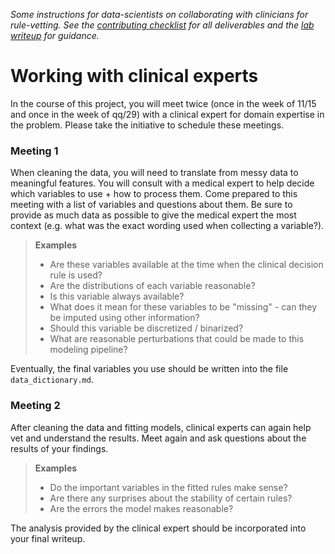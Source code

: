 *Some instructions for data-scientists on collaborating with clinicians for rule-vetting. See the [contributing checklist](https://github.com/Yu-Group/rule-vetting#contributing-checklist) for all deliverables and the [lab writeup](https://github.com/Yu-Group/rule-vetting/blob/master/docs/lab_writeup.md) for guidance.*

# Working with clinical experts

In the course of this project, you will meet twice (once in the week of 11/15 and once in the week of qq/29) with a clinical expert for domain expertise in the problem. Please take the initiative to schedule these meetings.

### Meeting 1

When cleaning the data, you will need to translate from messy data to meaningful features. You will consult with a medical expert to help decide which variables to use + how to process them.
Come prepared to this meeting with a list of variables and questions about them. Be sure to provide as much data as possible to give the medical expert the most context (e.g. what was the exact wording used when collecting a variable?).

> **Examples**
>
> - Are these variables available at the time when the clinical decision rule is used?
> - Are the distributions of each variable reasonable?
> - Is this variable always available?
> - What does it mean for these variables to be "missing" - can they be imputed using other information?
> - Should this variable be discretized / binarized?
> - What are reasonable perturbations that could be made to this modeling pipeline?

Eventually, the final variables you use should be written into the file `data_dictionary.md`.

### Meeting 2

After cleaning the data and fitting models, clinical experts can again help vet and understand the results. Meet again and ask questions about the results of your findings.

> **Examples**
>
> - Do the important variables in the fitted rules make sense?
> - Are there any surprises about the stability of certain rules?
> - Are the errors the model makes reasonable?

The analysis provided by the clinical expert should be incorporated into your final writeup.

